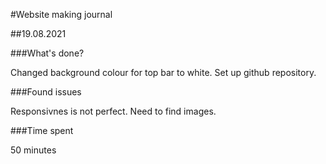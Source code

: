 #Website making journal

##19.08.2021

###What's done?

Changed background colour for top bar to white. Set up github repository.

###Found issues

Responsivnes is not perfect. Need to find images.

###Time spent

50 minutes

